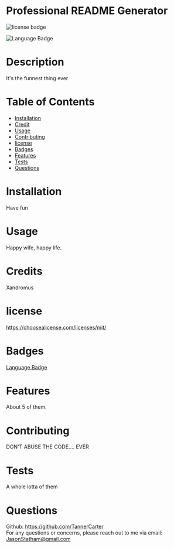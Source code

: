 # Professional README Generator 
  
 
  ![license badge](https://img.shields.io/badge/license-MIT-brightgreen) 
  
 
  ![Language Badge](https://img.shields.io/badge/Language-Javascript-brightgreen)

  # Description
  It's the funnest thing ever

  # Table of Contents
  - [Installation](#installation)
  - [Credit](#credit)
  - [Usage](#usage)
  - [Contributing](#contributing)
  - [license](#license)
  - [Badges](#badges)
  - [Features](#features)
  - [Tests](#tests)
  - [Questions](#questions)
  
  # Installation
  Have fun

  # Usage
  Happy wife, happy life.

  # Credits
  Xandromus

  
  # license 
  https://choosealicense.com/licenses/mit/

  
  # Badges 
  [Language Badge](https://img.shields.io/badge/Language-undefined-brightgreen)


  # Features
  About 5 of them.

  # Contributing
  DON'T ABUSE THE CODE.... EVER

  # Tests
  A whole lotta of them

  # Questions
  Github: https://github.com/TannerCarter </br>
  For any questions or concerns, please reach out to me via email: JasonStatham@gmail.com

